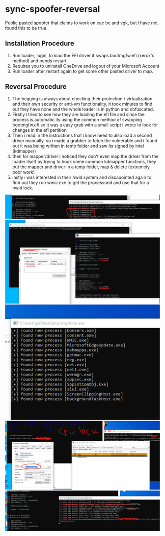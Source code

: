 # sync-spoofer-reversal
Public pasted spoofer that claims to work on eac be and vgk, but i have not found this to be true.

## Installation Procedure
1. Run loader, login, to load the EFI driver it swaps bootmgfw.efi (xerox's method) and pends restart
2. Requires you to uninstall OneDrive and logout of your Microsoft Account
3. Run loader after restart again to get some other pasted driver to map.

## Reversal Procedure
1. The begging is always about checking their protection / virtualization and their own security or anti-vm functionality, it took minutes to find out they have none and the whole loader is in python and obfuscated.
2. Firstly i tried to see how they are loading the efi file and since the process is automatic its using the common method of swapping bootmgfw.efi so it was a easy grab with a small script i wrote to look for changes in the efi partition
3. Then i read in the instructions that i know need to also load a second driver manually. so i made a grabber to fetch the vulnerable and i found out it was being written in temp folder and saw its signed by intel (kdmapper)
4. then for mapper/driver i noticed they don't even map the driver from the loader itself by trying to hook some common kdmapper functions, they put the mapper and driver in a temp folder, map & delete (extremely poor work)
5. lastly i was interested in their hwid system and dissapointed again to find out they run wmic.exe to get the processorid and use that for a hwid lock.

![Mapped Driver](./driver_dump.png)
![Vulnerable Driver](./vulnerable_dumped.png)
![Running Processes](./process_dump.png)
![Hwid Lock](./hwid_lock.png)
![Mapper Dump](./mapper_dump.png)
